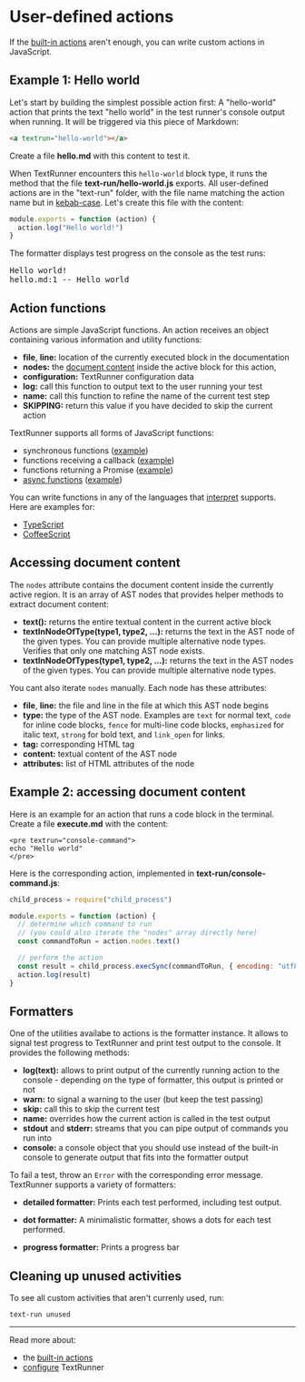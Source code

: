 # User-defined actions

If the [built-in actions](built-in-actions) aren't enough, you can write custom
actions in JavaScript.

## Example 1: Hello world

Let's start by building the simplest possible action first: A "hello-world"
action that prints the text "hello world" in the test runner's console output
when running. It will be triggered via this piece of Markdown:

<a textrun="create-file">

```html
<a textrun="hello-world"></a>
```

Create a file **hello.md** with this content to test it.

</a>

When TextRunner encounters this `hello-world` block type, it runs the method
that the file <a textrun="create-file">**text-run/hello-world.js** exports. All
user-defined actions are in the "text-run" folder, with the file name matching
the action name but in [kebab-case](http://wiki.c2.com/?KebabCase). Let's create
this file with the content:

```javascript
module.exports = function (action) {
  action.log("Hello world!")
}
```

</a>

<a textrun="run-textrun">
The formatter displays test progress on the console as the test runs:
</a>

<pre textrun="verify-console-command-output">
Hello world!
hello.md:1 -- Hello world
</pre>

## Action functions

Actions are simple JavaScript functions. An action receives an object containing
various information and utility functions:

<a textrun="verify-handler-args">

- **file**, **line:** location of the currently executed block in the
  documentation
- **nodes:** the [document content](#accessing-document-content) inside the
  active block for this action,
- **configuration:** TextRunner configuration data
- **log:** call this function to output text to the user running your test
- **name:** call this function to refine the name of the current test step
- **SKIPPING:** return this value if you have decided to skip the current action

</a>

TextRunner supports all forms of JavaScript functions:

- synchronous functions
  ([example](examples/custom-action-sync/text-run/hello-world.js))
- functions receiving a callback
  ([example](examples/custom-action-callback/text-run/hello-world.js))
- functions returning a Promise
  ([example](examples/custom-action-promise/text-run/hello-world.js))
- [async
  functions](https://developer.mozilla.org/en-US/docs/Web/JavaScript/Reference/Statements/async_function)
  ([example](examples/custom-action-async/text-run/hello-world.js))

You can write functions in any of the languages that
[interpret](https://github.com/gulpjs/interpret) supports. Here are examples
for:

- [TypeScript](examples/custom-action-typescript/)
- [CoffeeScript](examples/custom-action-coffeescript/)

## Accessing document content

The `nodes` attribute contains the document content inside the currently active
region. It is an array of AST nodes that provides helper methods to extract
document content:

<!-- TODO: ensure completeness of this -->

- **text():** returns the entire textual content in the current active block
- **textInNodeOfType(type1, type2, ...):** returns the text in the AST node of
  the given types. You can provide multiple alternative node types. Verifies
  that only one matching AST node exists.
- **textInNodeOfTypes(type1, type2, ...):** returns the text in the AST nodes of
  the given types. You can provide multiple alternative node types.

You cant also iterate `nodes` manually. Each node has these attributes:
<a textrun="verify-ast-node-attributes">

- **file**, **line:** the file and line in the file at which this AST node
  begins
- **type:** the type of the AST node. Examples are `text` for normal text,
  `code` for inline code blocks, `fence` for multi-line code blocks,
  `emphasized` for italic text, `strong` for bold text, and `link_open` for
  links.
- **tag:** corresponding HTML tag
- **content:** textual content of the AST node
- **attributes:** list of HTML attributes of the node </a>

## Example 2: accessing document content

Here is an example for an action that runs a code block in the terminal.
<a textrun="create-file"> Create a file **execute.md** with the content:

```
<pre textrun="console-command">
echo "Hello world"
</pre>
```

</a>

Here is the corresponding action, implemented in <a textrun="create-file">
**text-run/console-command.js**:

```javascript
child_process = require("child_process")

module.exports = function (action) {
  // determine which command to run
  // (you could also iterate the "nodes" array directly here)
  const commandToRun = action.nodes.text()

  // perform the action
  const result = child_process.execSync(commandToRun, { encoding: "utf8" })
  action.log(result)
}
```

</a>

<a textrun="run-textrun"></a>

## Formatters

One of the utilities availabe to actions is the formatter instance. It allows to
signal test progress to TextRunner and print test output to the console. It
provides the following methods:

<!-- TODO: verify completeness -->

- **log(text):** allows to print output of the currently running action to the
  console - depending on the type of formatter, this output is printed or not
- **warn:** to signal a warning to the user (but keep the test passing)
- **skip:** call this to skip the current test
- **name:** overrides how the current action is called in the test output
- **stdout** and **stderr:** streams that you can pipe output of commands you
  run into
- **console:** a console object that you should use instead of the built-in
  console to generate output that fits into the formatter output

To fail a test, throw an `Error` with the corresponding error message.
TextRunner supports a variety of formatters:

- **detailed formatter:** Prints each test performed, including test output.

- **dot formatter:** A minimalistic formatter, shows a dots for each test
  performed.

- **progress formatter:** Prints a progress bar

## Cleaning up unused activities

To see all custom activities that aren't currenly used, run:

<!-- TODO: ensure this command exists -->

```
text-run unused
```

<hr>

Read more about:

- the [built-in actions](built-in-actions)
- [configure](configuration.md) TextRunner
